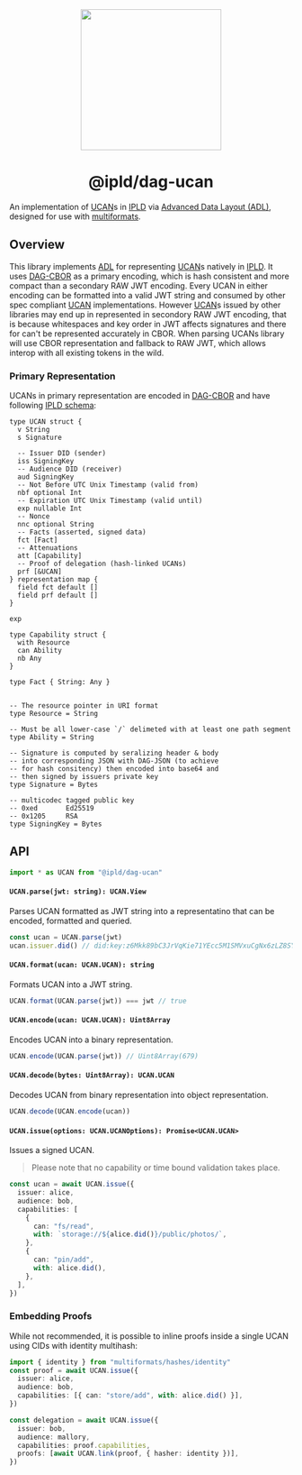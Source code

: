 <div align="center">
  <img src="https://bafybeias2fwd2s26kgoor65vwzryuuxzjzitixhh3dfu7lad2pxnoo3sum.ipfs.w3s.link/image.png" width="250"/>
  <h1>@ipld/dag-ucan</h1>
</div>

An implementation of [UCAN][]s in [IPLD][] via [Advanced Data Layout (ADL)](ADL), designed for use with [multiformats][].

## Overview

This library implements [ADL][] for representing [UCAN]s natively in [IPLD][]. It uses [DAG-CBOR][] as a primary encoding, which is hash consistent and more compact than a secondary RAW JWT encoding. Every UCAN in either encoding can be formatted into a valid JWT string and consumed by other spec compliant [UCAN][] implementations. However [UCAN][]s issued by other libraries may end up in represented in secondory RAW JWT encoding, that is because whitespaces and key order in JWT affects signatures and there for can't be represented accurately in CBOR. When parsing UCANs library will use CBOR representation and fallback to RAW JWT, which allows interop with all existing tokens in the wild.

### Primary Representation

UCANs in primary representation are encoded in [DAG-CBOR][] and have following
[IPLD schema][]:

```ipldsch
type UCAN struct {
  v String
  s Signature

  -- Issuer DID (sender)
  iss SigningKey
  -- Audience DID (receiver)
  aud SigningKey
  -- Not Before UTC Unix Timestamp (valid from)
  nbf optional Int
  -- Expiration UTC Unix Timestamp (valid until)
  exp nullable Int
  -- Nonce
  nnc optional String
  -- Facts (asserted, signed data)
  fct [Fact]
  -- Attenuations
  att [Capability]
  -- Proof of delegation (hash-linked UCANs)
  prf [&UCAN]
} representation map {
  field fct default []
  field prf default []
}

exp

type Capability struct {
  with Resource
  can Ability
  nb Any
}

type Fact { String: Any }


-- The resource pointer in URI format
type Resource = String

-- Must be all lower-case `/` delimeted with at least one path segment
type Ability = String

-- Signature is computed by seralizing header & body
-- into corresponding JSON with DAG-JSON (to achieve
-- for hash consitency) then encoded into base64 and
-- then signed by issuers private key
type Signature = Bytes

-- multicodec tagged public key
-- 0xed       Ed25519
-- 0x1205     RSA
type SigningKey = Bytes
```

## API

```ts
import * as UCAN from "@ipld/dag-ucan"
```

#### `UCAN.parse(jwt: string): UCAN.View`

Parses UCAN formatted as JWT string into a representatino that can be encoded, formatted and queried.

```ts
const ucan = UCAN.parse(jwt)
ucan.issuer.did() // did:key:z6Mkk89bC3JrVqKie71YEcc5M1SMVxuCgNx6zLZ8SYJsxALi
```

#### `UCAN.format(ucan: UCAN.UCAN): string`

Formats UCAN into a JWT string.

```ts
UCAN.format(UCAN.parse(jwt)) === jwt // true
```

#### `UCAN.encode(ucan: UCAN.UCAN): Uint8Array`

Encodes UCAN into a binary representation.

```ts
UCAN.encode(UCAN.parse(jwt)) // Uint8Array(679)
```

#### `UCAN.decode(bytes: Uint8Array): UCAN.UCAN`

Decodes UCAN from binary representation into object representation.

```ts
UCAN.decode(UCAN.encode(ucan))
```

#### `UCAN.issue(options: UCAN.UCANOptions): Promise<UCAN.UCAN>`

Issues a signed UCAN.

> Please note that no capability or time bound validation takes place.

```ts
const ucan = await UCAN.issue({
  issuer: alice,
  audience: bob,
  capabilities: [
    {
      can: "fs/read",
      with: `storage://${alice.did()}/public/photos/`,
    },
    {
      can: "pin/add",
      with: alice.did(),
    },
  ],
})
```

### Embedding Proofs

While not recommended, it is possible to inline proofs inside a single UCAN using CIDs with identity
multihash:

```ts
import { identity } from "multiformats/hashes/identity"
const proof = await UCAN.issue({
  issuer: alice,
  audience: bob,
  capabilities: [{ can: "store/add", with: alice.did() }],
})

const delegation = await UCAN.issue({
  issuer: bob,
  audience: mallory,
  capabilities: proof.capabilities,
  proofs: [await UCAN.link(proof, { hasher: identity })],
})
```

[ipld]: https://ipld.io/
[ucan]: https://github.com/ucan-wg/spec/
[ipld schema]: https://ipld.io/docs/schemas/using/authoring-guide/
[dag-cbor]: https://ipld.io/docs/codecs/known/dag-cbor/
[multiformats]: https://github.com/multiformats/js-multiformats
[adl]: https://ipld.io/docs/advanced-data-layouts/
